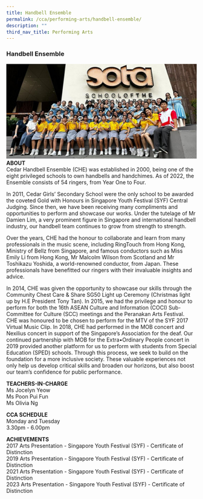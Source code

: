 ```yaml
---
title: Handbell Ensemble
permalink: /cca/performing-arts/handbell-ensemble/
description: ""
third_nav_title: Performing Arts
---
```

### Handbell Ensemble


![](/images/handbell2023.jpg)
**ABOUT**  <br>
Cedar Handbell Ensemble (CHE) was established in 2000, being one of the eight privileged schools to own handbells and handchimes. As of 2022, the Ensemble consists of 54 ringers, from Year One to Four.

In 2011, Cedar Girls’ Secondary School were the only school to be awarded the coveted Gold with Honours in Singapore Youth Festival (SYF) Central Judging. Since then, we have been receiving many compliments and opportunities to perform and showcase our
works. Under the tutelage of Mr Damien Lim, a very prominent figure in Singapore and international handbell industry, our handbell team continues to grow from strength to strength.

Over the years, CHE had the honour to collaborate and learn from many professionals in the music scene, including RingTouch from Hong Kong, Ministry of Bellz from Singapore, and famous conductors such as Miss Emily Li from Hong Kong, Mr Malcolm Wilson from Scotland and Mr Toshikazu Yoshida, a world-renowned conductor, from Japan. These professionals have benefitted our ringers with their invaluable insights and advice.

In 2014, CHE was given the opportunity to showcase our skills through the Community Chest Care &amp; Share SG50 Light up Ceremony (Christmas light up by H.E President Tony Tan). In 2015, we had the privilege and honour to perform for both the 16th ASEAN Culture and Information (COCI) Sub-Committee for Culture (SCC) meetings and the
Peranakan Arts Festival. CHE was honoured to be chosen to perform for the MTV of the SYF 2017 Virtual Music Clip. In 2018, CHE had performed in the MOB concert and Nexilius concert in support of the Singapore’s Association for the deaf. Our continued partnership with MOB for the&nbsp;Extra•Ordinary&nbsp;People concert in 2019 provided another
platform for us to perform with students from Special Education (SPED) schools. Through this process, we seek to build on the foundation for a more inclusive society. These valuable experiences not only help us develop critical skills and broaden our horizons, but also boost our
team’s confidence for public performance.


**TEACHERS-IN-CHARGE**<br>
Ms Jocelyn Yeow<br>
Ms Poon Pui Fun&nbsp;<br>
Ms Olivia Ng

  

**CCA SCHEDULE**<br>
Monday and Tuesday&nbsp;<br>
3.30pm - 6.00pm

  

**ACHIEVEMENTS**<br>
2017 Arts Presentation - Singapore Youth Festival (SYF) - Certificate of Distinction<br>
2019 Arts Presentation - Singapore Youth Festival (SYF) - Certificate of Distinction<br>
2021 Arts Presentation - Singapore Youth Festival (SYF) - Certificate of Distinction<br>
2023 Arts Presentation - Singapore Youth Festival (SYF) - Certificate of Distinction